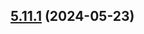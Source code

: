 ## [5.11.1](https://github.com/jilarganti/arvis/compare/media@5.11.0...media@5.11.1) (2024-05-23)



